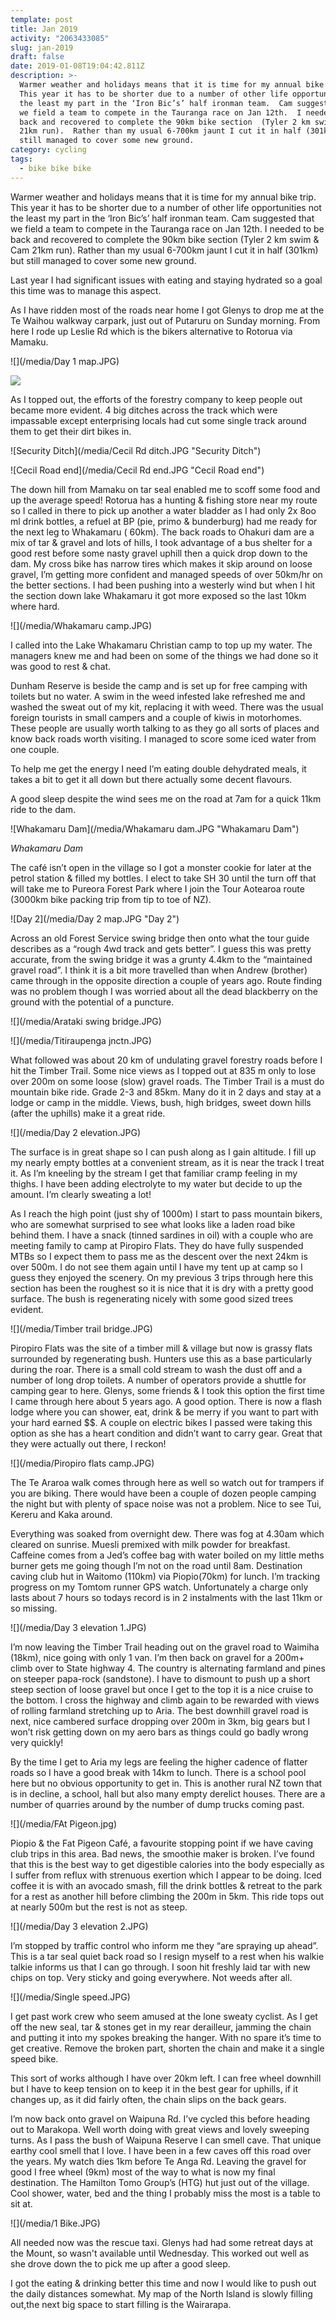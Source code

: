 ```yaml
---
template: post
title: Jan 2019
activity: "2063433085"
slug: jan-2019
draft: false
date: 2019-01-08T19:04:42.811Z
description: >-
  Warmer weather and holidays means that it is time for my annual bike trip. 
  This year it has to be shorter due to a number of other life opportunities not
  the least my part in the ‘Iron Bic’s’ half ironman team.  Cam suggested that
  we field a team to compete in the Tauranga race on Jan 12th.  I needed to be
  back and recovered to complete the 90km bike section  (Tyler 2 km swim & Cam
  21km run).  Rather than my usual 6-700km jaunt I cut it in half (301km) but
  still managed to cover some new ground.
category: cycling
tags:
  - bike bike bike
---
```


Warmer weather and holidays means that it is time for my annual bike trip. This year it has to be shorter due to a number of other life opportunities not the least my part in the ‘Iron Bic’s’ half ironman team. Cam suggested that we field a team to compete in the Tauranga race on Jan 12th. I needed to be back and recovered to complete the 90km bike section (Tyler 2 km swim & Cam 21km run). Rather than my usual 6-700km jaunt I cut it in half (301km) but still managed to cover some new ground.

Last year I had significant issues with eating and staying hydrated so a goal this time was to manage this aspect.

As I have ridden most of the roads near home I got Glenys to drop me at the Te Waihou walkway carpark, just out of Putaruru on Sunday morning. From here I rode up Leslie Rd which is the bikers alternative to Rotorua via Mamaku.

![](/media/Day 1 map.JPG)

![](/media/day-1-elevation.jpg)

As I topped out, the efforts of the forestry company to keep people out became more evident. 4 big ditches across the track which were impassable except enterprising locals had cut some single track around them to get their dirt bikes in.

![Security Ditch](/media/Cecil Rd ditch.JPG "Security Ditch")

![Cecil Road end](/media/Cecil Rd end.JPG "Cecil Road end")

The down hill from Mamaku on tar seal enabled me to scoff some food and up the average speed! Rotorua has a hunting & fishing store near my route so I called in there to pick up another a water bladder as I had only 2x 8oo ml drink bottles, a refuel at BP (pie, primo & bunderburg) had me ready for the next leg to Whakamaru ( 60km). The back roads to Ohakuri dam are a mix of tar & gravel and lots of hills, I took advantage of a bus shelter for a good rest before some nasty gravel uphill then a quick drop down to the dam. My cross bike has narrow tires which makes it skip around on loose gravel, I’m getting more confident and managed speeds of over 50km/hr on the better sections. I had been pushing into a westerly wind but when I hit the section down lake Whakamaru it got more exposed so the last 10km where hard.

![](/media/Whakamaru camp.JPG)

I called into the Lake Whakamaru Christian camp to top up my water. The managers knew me and had been on some of the things we had done so it was good to rest & chat.

Dunham Reserve is beside the camp and is set up for free camping with toilets but no water. A swim in the weed infested lake refreshed me and washed the sweat out of my kit, replacing it with weed. There was the usual foreign tourists in small campers and a couple of kiwis in motorhomes. These people are usually worth talking to as they go all sorts of places and know back roads worth visiting. I managed to score some iced water from one couple.

To help me get the energy I need I’m eating double dehydrated meals, it takes a bit to get it all down but there actually some decent flavours.

A good sleep despite the wind sees me on the road at 7am for a quick 11km ride to the dam.

![Whakamaru Dam](/media/Whakamaru dam.JPG "Whakamaru Dam")

_Whakamaru Dam_

The café isn’t open in the village so I got a monster cookie for later at the petrol station & filled my bottles. I elect to take SH 30 until the turn off that will take me to Pureora Forest Park where I join the Tour Aotearoa route (3000km bike packing trip from tip to toe of NZ).

![Day 2](/media/Day 2 map.JPG "Day 2")

Across an old Forest Service swing bridge then onto what the tour guide describes as a “rough 4wd track and gets better”. I guess this was pretty accurate, from the swing bridge it was a grunty 4.4km to the “maintained gravel road”. I think it is a bit more travelled than when Andrew (brother) came through in the opposite direction a couple of years ago. Route finding was no problem though I was worried about all the dead blackberry on the ground with the potential of a puncture.

![](/media/Arataki swing bridge.JPG)

![](/media/Titiraupenga jnctn.JPG)

What followed was about 20 km of undulating gravel forestry roads before I hit the Timber Trail. Some nice views as I topped out at 835 m only to lose over 200m on some loose (slow) gravel roads. The Timber Trail is a must do mountain bike ride. Grade 2-3 and 85km. Many do it in 2 days and stay at a lodge or camp in the middle. Views, bush, high bridges, sweet down hills (after the uphills) make it a great ride.

![](/media/Day 2 elevation.JPG)

The surface is in great shape so I can push along as I gain altitude. I fill up my nearly empty bottles at a convenient stream, as it is near the track I treat it. As I’m kneeling by the stream I get that familiar cramp feeling in my thighs. I have been adding electrolyte to my water but decide to up the amount. I’m clearly sweating a lot!

As I reach the high point (just shy of 1000m) I start to pass mountain bikers, who are somewhat surprised to see what looks like a laden road bike behind them. I have a snack (tinned sardines in oil) with a couple who are meeting family to camp at Piropiro Flats. They do have fully suspended MTBs so I expect them to pass me as the descent over the next 24km is over 500m. I do not see them again until I have my tent up at camp so I guess they enjoyed the scenery. On my previous 3 trips through here this section has been the roughest so it is nice that it is dry with a pretty good surface. The bush is regenerating nicely with some good sized trees evident.

![](/media/Timber trail bridge.JPG)

Piropiro Flats was the site of a timber mill & village but now is grassy flats surrounded by regenerating bush. Hunters use this as a base particularly during the roar. There is a small cold stream to wash the dust off and a number of long drop toilets. A number of operators provide a shuttle for camping gear to here. Glenys, some friends & I took this option the first time I came through here about 5 years ago. A good option. There is now a flash lodge where you can shower, eat, drink & be merry if you want to part with your hard earned \$\$. A couple on electric bikes I passed were taking this option as she has a heart condition and didn’t want to carry gear. Great that they were actually out there, I reckon!

![](/media/Piropiro flats camp.JPG)

The Te Araroa walk comes through here as well so watch out for trampers if you are biking. There would have been a couple of dozen people camping the night but with plenty of space noise was not a problem. Nice to see Tui, Kereru and Kaka around.

Everything was soaked from overnight dew. There was fog at 4.30am which cleared on sunrise. Muesli premixed with milk powder for breakfast. Caffeine comes from a Jed’s coffee bag with water boiled on my little meths burner gets me going though I’m not on the road until 8am. Destination caving club hut in Waitomo (110km) via Piopio(70km) for lunch. I’m tracking progress on my Tomtom runner GPS watch. Unfortunately a charge only lasts about 7 hours so todays record is in 2 instalments with the last 11km or so missing.

![](/media/Day 3 elevation 1.JPG)

I’m now leaving the Timber Trail heading out on the gravel road to Waimiha (18km), nice going with only 1 van. I’m then back on gravel for a 200m+ climb over to State highway 4. The country is alternating farmland and pines on steeper papa-rock (sandstone). I have to dismount to push up a short steep section of loose gravel but once I get to the top it is a nice cruise to the bottom. I cross the highway and climb again to be rewarded with views of rolling farmland stretching up to Aria. The best downhill gravel road is next, nice cambered surface dropping over 200m in 3km, big gears but I won’t risk getting down on my aero bars as things could go badly wrong very quickly!

By the time I get to Aria my legs are feeling the higher cadence of flatter roads so I have a good break with 14km to lunch. There is a school pool here but no obvious opportunity to get in. This is another rural NZ town that is in decline, a school, hall but also many empty derelict houses. There are a number of quarries around by the number of dump trucks coming past.

![](/media/FAt Pigeon.jpg)

Piopio & the Fat Pigeon Café, a favourite stopping point if we have caving club trips in this area. Bad news, the smoothie maker is broken. I’ve found that this is the best way to get digestible calories into the body especially as I suffer from reflux with strenuous exertion which I appear to be doing. Iced coffee it is with an avocado smash, fill the drink bottles & retreat to the park for a rest as another hill before climbing the 200m in 5km. This ride tops out at nearly 500m but the rest is not as steep.

![](/media/Day 3 elevation 2.JPG)

I’m stopped by traffic control who inform me they “are spraying up ahead”. This is a tar seal quiet back road so I resign myself to a rest when his walkie talkie informs us that I can go through. I soon hit freshly laid tar with new chips on top. Very sticky and going everywhere. Not weeds after all.

![](/media/Single speed.JPG)

I get past work crew who seem amused at the lone sweaty cyclist. As I get off the new seal, tar & stones get in my rear derailleur, jamming the chain and putting it into my spokes breaking the hanger. With no spare it’s time to get creative. Remove the broken part, shorten the chain and make it a single speed bike.

This sort of works although I have over 20km left. I can free wheel downhill but I have to keep tension on to keep it in the best gear for uphills, if it changes up, as it did fairly often, the chain slips on the back gears.

I’m now back onto gravel on Waipuna Rd. I’ve cycled this before heading out to Marakopa. Well worth doing with great views and lovely sweeping turns. As I pass the bush of Waipuna Reserve I can smell cave. That unique earthy cool smell that I love. I have been in a few caves off this road over the years. My watch dies 1km before Te Anga Rd. Leaving the gravel for good I free wheel (9km) most of the way to what is now my final destination. The Hamilton Tomo Group’s (HTG) hut just out of the village. Cool shower, water, bed and the thing I probably miss the most is a table to sit at.

![](/media/1 Bike.JPG)

All needed now was the rescue taxi. Glenys had had some retreat days at the Mount, so wasn't available until Wednesday. This worked out well as she drove down the to pick me up after a good sleep.

I got the eating & drinking better this time and now I would like to push out the daily distances somewhat. My map of the North Island is slowly filling out,the next big space to start filling is the Wairarapa.
